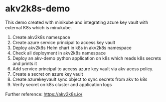 # akv2k8s-demo
This demo created with minikube and integrating azure key vault with external K8s which is minukube. 

1. Create akv2k8s namespace
2. Create azure service principal to access key vault
3. Deploy akv2k8s Helm chart in k8s in akv2k8s namespace 
4. Check all deployment in akv2k8s namespace
5. Deploy an akv-demo python application on k8s which reads k8s secrets and prints it
6. Add service principal to access azure key vault via akv acess policy.
7. Create a secret on azure key vault 
8. Create azurekeyvault sync object to sync secrets from akv to k8s
9. Verify secret on k8s cluster and application logs

Further reference: https://akv2k8s.io/